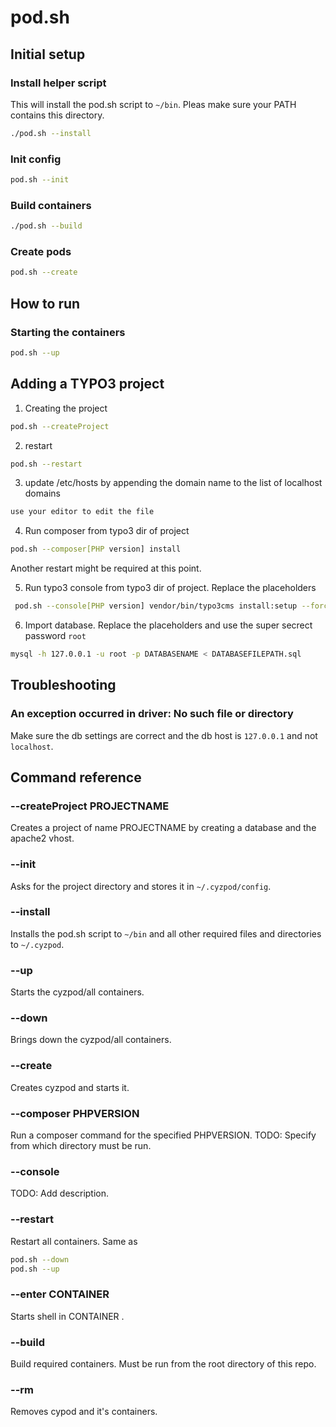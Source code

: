 # pod.sh

## Initial setup

### Install helper script
This will install the pod.sh script to `~/bin`. Pleas make sure your PATH contains this directory.
```sh
./pod.sh --install
```

### Init config
```sh
pod.sh --init
```

### Build containers
```sh
./pod.sh --build
```

### Create pods
```sh
pod.sh --create
```

## How to run

### Starting the containers
```sh
pod.sh --up
```

## Adding a TYPO3 project

1. Creating the project
```sh
pod.sh --createProject
```

2. restart 
```sh
pod.sh --restart
```

3. update /etc/hosts by appending the domain name to the list of localhost domains
```sh
use your editor to edit the file
```

4. Run composer from typo3 dir of project
```sh
pod.sh --composer[PHP version] install 
```

Another restart might be required at this point.
 
5. Run typo3 console from typo3 dir of project. Replace the placeholders
```sh
 pod.sh --console[PHP version] vendor/bin/typo3cms install:setup --force --no-interaction --database-user-name root --database-user-password root --database-name DATABASENAME --admin-user-name vagrant --admin-password vagrant1 --use-existing-database --site-name "PROJECTKEY.vagrant/vagrant"
```

6. Import database. Replace the placeholders and use the super secrect password `root`
```sh
mysql -h 127.0.0.1 -u root -p DATABASENAME < DATABASEFILEPATH.sql
```

## Troubleshooting

### An exception occurred in driver: No such file or directory

Make sure the db settings are correct and the db host is `127.0.0.1` and not `localhost`.

## Command reference

### --createProject PROJECTNAME
Creates a project of name PROJECTNAME by creating a database and the apache2 vhost.

### --init
Asks for the project directory and stores it in `~/.cyzpod/config`.

### --install
Installs the pod.sh script to `~/bin` and all other required files and directories to `~/.cyzpod`.

### --up
Starts the cyzpod/all containers.

### --down
Brings down the cyzpod/all containers.

### --create
Creates cyzpod and starts it.

### --composer PHPVERSION
Run a composer command for the specified PHPVERSION.
TODO: Specify from which directory must be run.

### --console
TODO: Add description.

### --restart
Restart all containers.
Same as 
```sh
pod.sh --down
pod.sh --up
```

### --enter CONTAINER
Starts shell in CONTAINER .

### --build
Build required containers. Must be run from the root directory of this repo.

### --rm
Removes cypod and it's containers.


